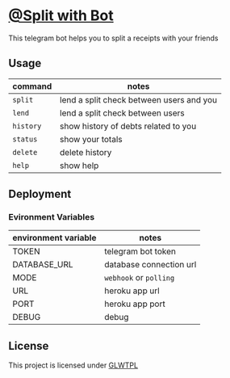 # [@Split with Bot](https://t.me/split_with_bot)
This telegram bot helps you to split a receipts with your friends

## Usage
| command               | notes                                               |
|-----------------------|-----------------------------------------------------|
| `split`               | lend a split check between users and you            |
| `lend`                | lend a split check between users                    |
| `history`             | show history of debts related to you                |
| `status`              | show your totals                                    |
| `delete`              | delete history                                      |
| `help`                | show help                                           |

## Deployment
### Evironment Variables
| environment variable  | notes                   |
|-----------------------|-------------------------|
| TOKEN                 | telegram bot token      |
| DATABASE_URL          | database connection url |
| MODE                  | `webhook` or `polling`  |
| URL                   | heroku app url          |
| PORT                  | heroku app port         |
| DEBUG                 | debug                   |

## License
This project is licensed under [GLWTPL](./LICENSE)
